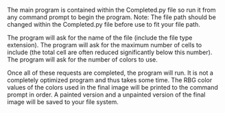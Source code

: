 The main program is contained within the Completed.py file so run it from any command prompt to begin the program.
Note: The file path should be changed within the Completed.py file before use to fit your file path.

The program will ask for the name of the file (include the file type extension).
The program will ask for the maximum number of cells to include (the total cell are often reduced significantly below this number).
The program will ask for the number of colors to use.

Once all of these requests are completed, the program will run. It is not a completely optimized program and thus takes some time. The RBG color values of the colors used in the final image will be printed to the command prompt in order. A painted version and a unpainted version of the final image will be saved to your file system.
